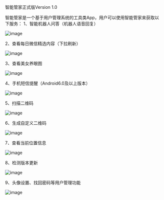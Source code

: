 智能管家正式版Version 1.0

智能管家是一个基于用户管理系统的工具类App，用户可以使用智能管家来获取以下服务：
1、智能机器人问答（机器人语音回复）

![image](https://github.com/WindFromFarEast/SmartButler/blob/master/resultPic/butler.png)

2、查看每日微信精选内容（下拉刷新）

![image](https://github.com/WindFromFarEast/SmartButler/blob/master/resultPic/wechat.png)

3、查看美女养眼图

![image](https://github.com/WindFromFarEast/SmartButler/blob/master/resultPic/girl.png)

4、手机短信提醒（Android6.0及以上版本）

![image](https://github.com/WindFromFarEast/SmartButler/blob/master/resultPic/sms.png)

5、扫描二维码

![image](https://github.com/WindFromFarEast/SmartButler/blob/master/resultPic/scan.jpg)

6、生成自定义二维码

![image](https://github.com/WindFromFarEast/SmartButler/blob/master/resultPic/qrcode.jpg)

7、查看当前位置信息

![image](https://github.com/WindFromFarEast/SmartButler/blob/master/resultPic/location.jpg)

8、检测版本更新

![image]()

9、头像设置、找回密码等用户管理功能

![image](https://github.com/WindFromFarEast/SmartButler/blob/master/resultPic/avatar.png)
